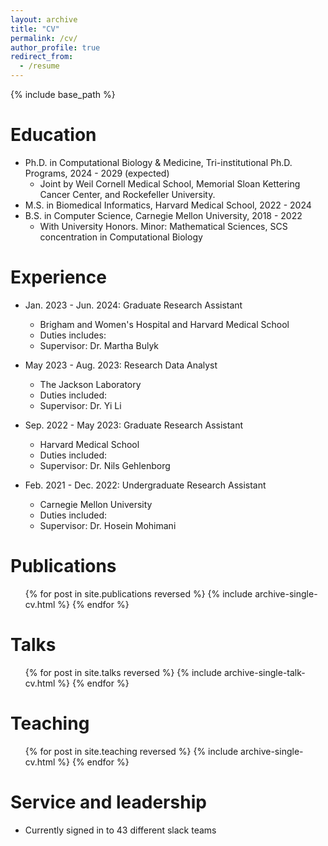 ```yaml
---
layout: archive
title: "CV"
permalink: /cv/
author_profile: true
redirect_from:
  - /resume
---
```


{% include base_path %}

Education
======
* Ph.D. in Computational Biology & Medicine, Tri-institutional Ph.D. Programs, 2024 - 2029 (expected)
  * Joint by Weil Cornell Medical School, Memorial Sloan Kettering Cancer Center, and Rockefeller University.
* M.S. in Biomedical Informatics, Harvard Medical School, 2022 - 2024
* B.S. in Computer Science, Carnegie Mellon University, 2018 - 2022
  * With University Honors. Minor: Mathematical Sciences, SCS concentration in Computational Biology  

Experience
======
* Jan. 2023 - Jun. 2024: Graduate Research Assistant
  * Brigham and Women's Hospital and Harvard Medical School
  * Duties includes: 
  * Supervisor: Dr. Martha Bulyk

* May 2023 - Aug. 2023: Research Data Analyst
  * The Jackson Laboratory
  * Duties included: 
  * Supervisor: Dr. Yi Li

* Sep. 2022 - May 2023: Graduate Research Assistant
  * Harvard Medical School
  * Duties included: 
  * Supervisor: Dr. Nils Gehlenborg

* Feb. 2021 - Dec. 2022: Undergraduate Research Assistant
  * Carnegie Mellon University
  * Duties included: 
  * Supervisor: Dr. Hosein Mohimani
  
<!--Skills
======
* Skill 1
* Skill 2
  * Sub-skill 2.1
  * Sub-skill 2.2
  * Sub-skill 2.3
* Skill 3--->

Publications
======
  <ul>{% for post in site.publications reversed %}
    {% include archive-single-cv.html %}
  {% endfor %}</ul>
  
Talks
======
  <ul>{% for post in site.talks reversed %}
    {% include archive-single-talk-cv.html  %}
  {% endfor %}</ul>
  
Teaching
======
  <ul>{% for post in site.teaching reversed %}
    {% include archive-single-cv.html %}
  {% endfor %}</ul>
  
Service and leadership
======
* Currently signed in to 43 different slack teams
